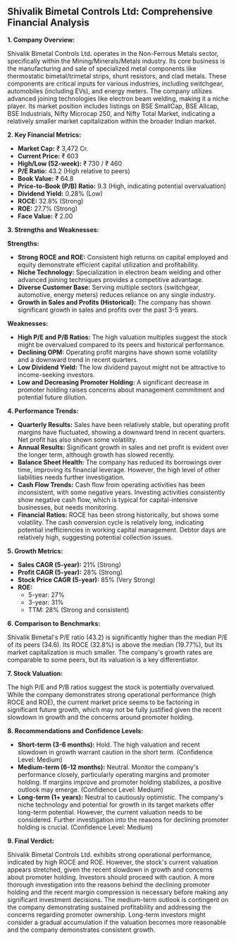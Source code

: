 ## Shivalik Bimetal Controls Ltd: Comprehensive Financial Analysis

**1. Company Overview:**

Shivalik Bimetal Controls Ltd. operates in the Non-Ferrous Metals sector, specifically within the Mining/Minerals/Metals industry.  Its core business is the manufacturing and sale of specialized metal components like thermostatic bimetal/trimetal strips, shunt resistors, and clad metals. These components are critical inputs for various industries, including switchgear, automobiles (including EVs), and energy meters.  The company utilizes advanced joining technologies like electron beam welding, making it a niche player. Its market position includes listings on BSE SmallCap, BSE Allcap, BSE Industrials, Nifty Microcap 250, and Nifty Total Market, indicating a relatively smaller market capitalization within the broader Indian market.


**2. Key Financial Metrics:**

* **Market Cap:** ₹ 3,472 Cr.
* **Current Price:** ₹ 603
* **High/Low (52-week):** ₹ 730 / ₹ 460
* **P/E Ratio:** 43.2 (High relative to peers)
* **Book Value:** ₹ 64.8
* **Price-to-Book (P/B) Ratio:** 9.3 (High, indicating potential overvaluation)
* **Dividend Yield:** 0.28% (Low)
* **ROCE:** 32.8% (Strong)
* **ROE:** 27.7% (Strong)
* **Face Value:** ₹ 2.00


**3. Strengths and Weaknesses:**

**Strengths:**

* **Strong ROCE and ROE:**  Consistent high returns on capital employed and equity demonstrate efficient capital utilization and profitability.
* **Niche Technology:**  Specialization in electron beam welding and other advanced joining techniques provides a competitive advantage.
* **Diverse Customer Base:**  Serving multiple sectors (switchgear, automotive, energy meters) reduces reliance on any single industry.
* **Growth in Sales and Profits (Historical):**  The company has shown significant growth in sales and profits over the past 3-5 years.


**Weaknesses:**

* **High P/E and P/B Ratios:**  The high valuation multiples suggest the stock might be overvalued compared to its peers and historical performance.
* **Declining OPM:** Operating profit margins have shown some volatility and a downward trend in recent quarters.
* **Low Dividend Yield:**  The low dividend payout might not be attractive to income-seeking investors.
* **Low and Decreasing Promoter Holding:**  A significant decrease in promoter holding raises concerns about management commitment and potential future dilution.


**4. Performance Trends:**

* **Quarterly Results:** Sales have been relatively stable, but operating profit margins have fluctuated, showing a downward trend in recent quarters.  Net profit has also shown some volatility.
* **Annual Results:**  Significant growth in sales and net profit is evident over the longer term, although growth has slowed recently.
* **Balance Sheet Health:**  The company has reduced its borrowings over time, improving its financial leverage.  However, the high level of other liabilities needs further investigation.
* **Cash Flow Trends:**  Cash flow from operating activities has been inconsistent, with some negative years.  Investing activities consistently show negative cash flow, which is typical for capital-intensive businesses, but needs monitoring.
* **Financial Ratios:**  ROCE has been strong historically, but shows some volatility.  The cash conversion cycle is relatively long, indicating potential inefficiencies in working capital management.  Debtor days are relatively high, suggesting potential collection issues.


**5. Growth Metrics:**

* **Sales CAGR (5-year):** 21% (Strong)
* **Profit CAGR (5-year):** 28% (Strong)
* **Stock Price CAGR (5-year):** 85% (Very Strong)
* **ROE:**
    * 5-year: 27%
    * 3-year: 31%
    * TTM: 28% (Strong and consistent)


**6. Comparison to Benchmarks:**

Shivalik Bimetal's P/E ratio (43.2) is significantly higher than the median P/E of its peers (34.6).  Its ROCE (32.8%) is above the median (19.77%), but its market capitalization is much smaller.  The company's growth rates are comparable to some peers, but its valuation is a key differentiator.


**7. Stock Valuation:**

The high P/E and P/B ratios suggest the stock is potentially overvalued. While the company demonstrates strong operational performance (high ROCE and ROE), the current market price seems to be factoring in significant future growth, which may not be fully justified given the recent slowdown in growth and the concerns around promoter holding.


**8. Recommendations and Confidence Levels:**

* **Short-term (3-6 months):** Hold.  The high valuation and recent slowdown in growth warrant caution in the short term.  (Confidence Level: Medium)
* **Medium-term (6-12 months):**  Neutral.  Monitor the company's performance closely, particularly operating margins and promoter holding.  If margins improve and promoter holding stabilizes, a positive outlook may emerge. (Confidence Level: Medium)
* **Long-term (1+ years):**  Neutral to cautiously optimistic.  The company's niche technology and potential for growth in its target markets offer long-term potential. However, the current valuation needs to be considered.  Further investigation into the reasons for declining promoter holding is crucial. (Confidence Level: Medium)


**9. Final Verdict:**

Shivalik Bimetal Controls Ltd. exhibits strong operational performance, indicated by high ROCE and ROE.  However, the stock's current valuation appears stretched, given the recent slowdown in growth and concerns about promoter holding.  Investors should proceed with caution.  A more thorough investigation into the reasons behind the declining promoter holding and the recent margin compression is necessary before making any significant investment decisions.  The medium-term outlook is contingent on the company demonstrating sustained profitability and addressing the concerns regarding promoter ownership.  Long-term investors might consider a gradual accumulation if the valuation becomes more reasonable and the company demonstrates consistent growth.
